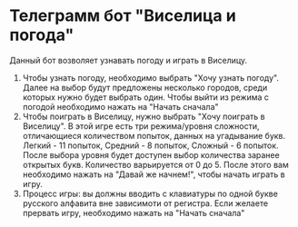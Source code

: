 # Телеграмм бот "Виселица и погода"
Данный бот возволяет узнавать погоду и играть в Виселицу.
1. Чтобы узнать погоду, необходимо выбрать "Хочу узнать погоду". Далее на выбор будут предложены несколько городов, среди которых нужно будет выбрать один. Чтобы выйти из режима с погодой необходимо нажать на "Начать сначала"
2. Чтобы поиграть в Виселицу, нужно выбрать "Хочу поиграть в Виселицу". В этой игре есть три режима/уровня сложности, отличающиеся количеством попыток, данных на угадывание букв. Легкий - 11 попыток, Средний - 8 попыток, Сложный - 6 попыток. После выбора уровня будет доступен выбор количества заранее открытых букв. Количество варьируется от 0 до 5. После этого вам необходимо нажать на "Давай же начнем!", чтобы начать играть в игру.
3. Процесс игры: вы должны вводить с клавиатуры по одной букве русского алфавита вне зависимоти от регистра. Если желаете прервать игру, необходимо нажать на "Начать сначала"
